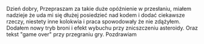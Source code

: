 Dzień dobry,
Przepraszam za takie duże opóźnienie w przesłaniu, miałem nadzieje że uda mi się dłużej posiedzieć nad kodem i dodać ciekawsze rzeczy, niestety inne kolokwia i praca spowodowały że nie zdążyłem.
Dodałem nowy tryb broni i efekt wybuchu przy znicszczeniu asteroidy. Oraz tekst "game over" przy przegraniu gry.
Pozdrawiam 
